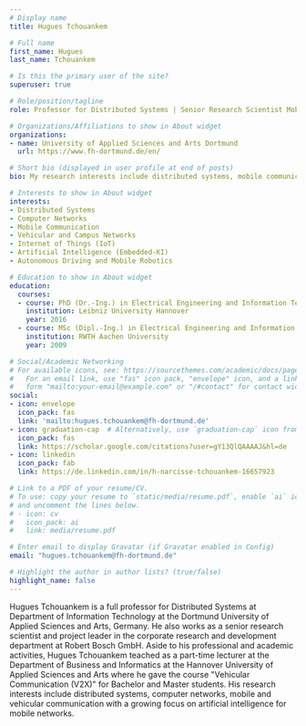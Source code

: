 ```yaml
---
# Display name
title: Hugues Tchouankem

# Full name
first_name: Hugues
last_name: Tchouankem

# Is this the primary user of the site?
superuser: true

# Role/position/tagline
role: Professor for Distributed Systems | Senior Research Scientist Mobile Communication

# Organizations/Affiliations to show in About widget
organizations:
- name: University of Applied Sciences and Arts Dortmund
  url: https://www.fh-dortmund.de/en/

# Short bio (displayed in user profile at end of posts)
bio: My research interests include distributed systems, mobile communication, vehicular communication (V2X, C-V2X) and IoT

# Interests to show in About widget
interests:
- Distributed Systems
- Computer Networks
- Mobile Communication
- Vehicular and Campus Networks
- Internet of Things (IoT)
- Artificial Intelligence (Embedded-KI)
- Autonomous Driving and Mobile Robotics

# Education to show in About widget
education:
  courses:
  - course: PhD (Dr.-Ing.) in Electrical Engineering and Information Technology
    institution: Leibniz University Hannover
    year: 2016
  - course: MSc (Dipl.-Ing.) in Electrical Engineering and Information Technology
    institution: RWTH Aachen University
    year: 2009

# Social/Academic Networking
# For available icons, see: https://sourcethemes.com/academic/docs/page-builder/#icons
#   For an email link, use "fas" icon pack, "envelope" icon, and a link in the
#   form "mailto:your-email@example.com" or "/#contact" for contact widget.
social:
- icon: envelope
  icon_pack: fas
  link: 'mailto:hugues.tchouankem@fh-dortmund.de'
- icon: graduation-cap  # Alternatively, use `graduation-cap` icon from `ai` icon pack
  icon_pack: fas
  link: https://scholar.google.com/citations?user=gY13QlQAAAAJ&hl=de
- icon: linkedin
  icon_pack: fab
  link: https://de.linkedin.com/in/h-narcisse-tchouankem-16657923

# Link to a PDF of your resume/CV.
# To use: copy your resume to `static/media/resume.pdf`, enable `ai` icons in `params.toml`, 
# and uncomment the lines below.
# - icon: cv
#   icon_pack: ai
#   link: media/resume.pdf

# Enter email to display Gravatar (if Gravatar enabled in Config)
email: "hugues.tchouankem@fh-dortmund.de"

# Highlight the author in author lists? (true/false)
highlight_name: false
---
```

Hugues Tchouankem is a full professor for Distributed Systems at Department of Information Technology at the Dortmund University of Applied Sciences and Arts, Germany. He also works as a senior research scientist and project leader in the corporate research and development department at Robert Bosch GmbH. Aside to his professional and academic activities, Hugues Tchouankem teached as a part-time lecturer at the Department of Business and Informatics at the Hannover University of Applied Sciences and Arts where he gave the course "Vehicular Communication (V2X)" for Bachelor and Master students. His research interests include distributed systems, computer networks, mobile and vehicular communication with a growing focus on artificial intelligence for mobile networks.

